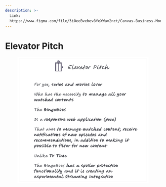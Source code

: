 ```yaml
---
description: >-
  Link:
  https://www.figma.com/file/3iOeeBvebev8YeXWav2nct/Canvas-Business-Model?type=whiteboard&node-id=436%3A1234&t=WIEnKifnsSZFxfpQ-1
---
```


# Elevator Pitch

<figure><img src=".gitbook/assets/Canvas Business Model (20).png" alt=""><figcaption></figcaption></figure>
